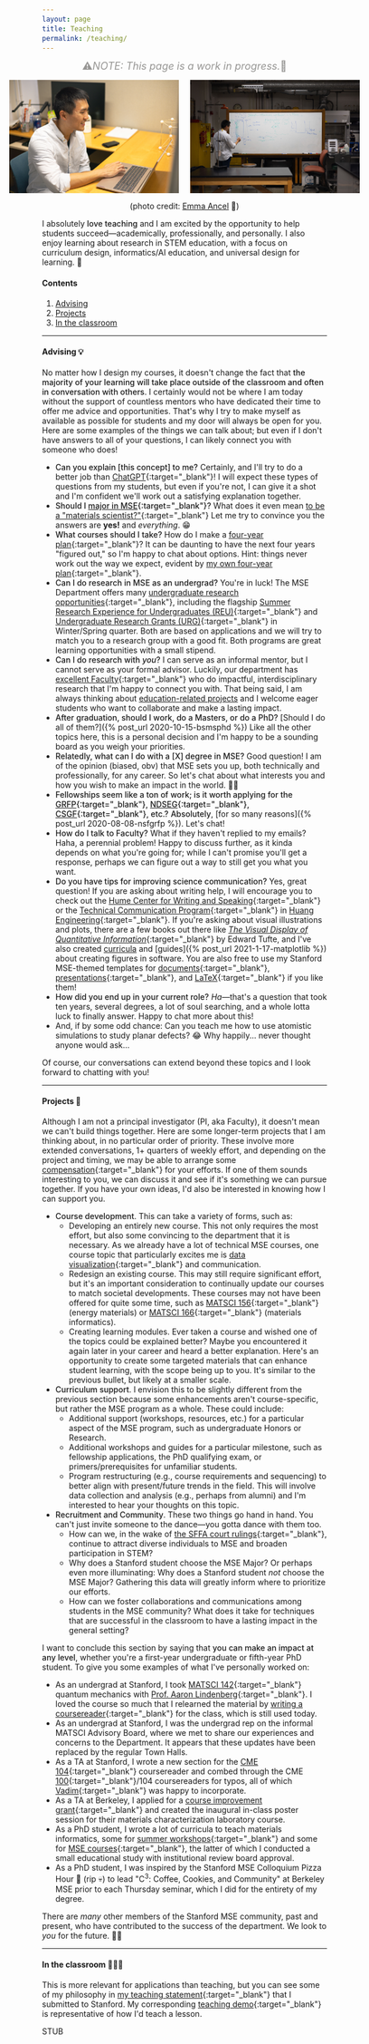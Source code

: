 ```yaml
---
layout: page
title: Teaching
permalink: /teaching/
---
```


<span style="color:#979694;font-size:18px;text-align:center;display:flex;justify-content:center">⚠️ <em>NOTE: This page is a work in progress.</em> 🚧</span>

<span style="display:flex;justify-content:center">
	<img src="/assets/fig/desk.jpg" alt="Enze desk" align="middle" height="200px">
	&nbsp;&nbsp;&nbsp;&nbsp;&nbsp;
	<img src="/assets/fig/teaching.jpg" alt="Enze teaching" align="middle" height="200px">
</span>
<center>
	<p>(photo credit: <a href="https://www.emmaancel.com/" target="_blank">Emma Ancel</a> 📸)</p>
</center>

I absolutely <span style="font-weight:500">love teaching</span> and I am excited by the opportunity to help students succeed—academically, professionally, and personally.
I also enjoy learning about research in STEM education, with a focus on curriculum design, informatics/AI education, and universal design for learning. 🧠


#### Contents

1. [Advising](#advising-)
1. [Projects](#projects-)
1. [In the classroom](#in-the-classroom-)

---------------------------------

#### Advising 💡

No matter how I design my courses, it doesn't change the fact that <span style="font-weight:500">the majority of your learning will take place outside of the classroom and often in conversation with others</span>.
I certainly would not be where I am today without the support of countless mentors who have dedicated their time to offer me advice and opportunities.
That's why I try to make myself as available as possible for students and my door will always be open for you.
Here are some examples of the things we can talk about; but even if I don't have answers to all of your questions, I can likely connect you with someone who does!

- <span style="font-weight:500">Can you explain [this concept] to me?</span> 
Certainly, and I'll try to do a better job than [ChatGPT](https://chat.openai.com/){:target="_blank"}!
I will expect these types of questions from my students, but even if you're not, I can give it a shot and I'm confident we'll work out a satisfying explanation together.
- <span style="font-weight:500">Should I [major in MSE](https://mse.stanford.edu/academics-admissions/undergraduate-program/major){:target="_blank"}?</span> 
What does it even mean [to be a "materials scientist?"](https://occamstypewriter.org/nicolaspaldin/2021/05/05/an-open-letter-to-students-of-materials-science-and-engineering/){:target="_blank"}
Let me try to convince you the answers are **yes!** and _everything_. 😁
- <span style="font-weight:500">What courses should I take?</span> 
How do I make a [four-year plan](https://ughb.stanford.edu/plans-program-sheets/program-sheets/program-sheets/program-sheets/program-sheets/program-sheets-0){:target="_blank"}? 
It can be daunting to have the next four years "figured out," so I'm happy to chat about options.
Hint: things never work out the way we expect, evident by [my own four-year plan](https://docs.google.com/spreadsheets/d/1Qei_jYMdwKD7kmKV5YCM_0nhyDBxzsR0fvyDb2cAU0s/edit?usp=sharing){:target="_blank"}.
- <span style="font-weight:500">Can I do research in MSE as an undergrad?</span> 
You're in luck! The MSE Department offers many [undergraduate research opportunities](https://mse.stanford.edu/UGresearch){:target="_blank"}, including the flagship [Summer Research Experience for Undergraduates (REU)](https://mse.stanford.edu/REU){:target="_blank"} and [Undergraduate Research Grants (URG)](https://mse.stanford.edu/URG){:target="_blank"} in Winter/Spring quarter.
Both are based on applications and we will try to match you to a research group with a good fit.
Both programs are great learning opportunities with a small stipend.
- <span style="font-weight:500">Can I do research with _you_?</span> 
I can serve as an informal mentor, but I cannot serve as your formal advisor. 
Luckily, our department has [excellent Faculty](https://mse.stanford.edu/people/faculty){:target="_blank"} who do impactful, interdisciplinary research that I'm happy to connect you with.
That being said, I am always thinking about [education-related projects](#projects-) and I welcome eager students who want to collaborate and make a lasting impact.
- <span style="font-weight:500">After graduation, should I work, do a Masters, or do a PhD?</span> 
[Should I do all of them?]({% post_url 2020-10-15-bsmsphd %}) 
Like all the other topics here, this is a personal decision and I'm happy to be a sounding board as you weigh your priorities.
- <span style="font-weight:500">Relatedly, what can I do with a [X] degree in MSE?</span> 
Good question!
I am of the opinion (biased, obv) that MSE sets you up, both technically and professionally, for any career.
So let's chat about what interests you and how you wish to make an impact in the world. 💪🏼
- <span style="font-weight:500">Fellowships seem like a ton of work; is it worth applying for the [GRFP](https://www.nsfgrfp.org/){:target="_blank"}, [NDSEG](https://ndseg.org/){:target="_blank"}, [CSGF](https://www.krellinst.org/csgf/){:target="_blank"}, etc.?</span>
<span style="font-weight:500">Absolutely</span>, [for so many reasons]({% post_url 2020-08-08-nsfgrfp %}).
Let's chat!
- <span style="font-weight:500">How do I talk to Faculty?</span> 
What if they haven't replied to my emails?
Haha, a perennial problem!
Happy to discuss further, as it kinda depends on what you're going for;
while I can't promise you'll get a response, perhaps we can figure out a way to still get you what you want.
- <span style="font-weight:500">Do you have tips for improving science communication?</span> 
Yes, great question!
If you are asking about writing help, I will encourage you to check out the [Hume Center for Writing and Speaking](https://hume.stanford.edu/tutoring){:target="_blank"} or the [Technical Communication Program](https://engineering.stanford.edu/students-academics/technical-communication-program){:target="_blank"} in [Huang Engineering](https://campus-map.stanford.edu/?srch=04-080){:target="_blank"}.
If you're asking about visual illustrations and plots, there are a few books out there like [_The Visual Display of Quantitative Information_](https://www.edwardtufte.com/tufte/books_vdqi){:target="_blank"} by Edward Tufte, and I've also created [curricula](https://enze-chen.github.io/mse104l/) and [guides]({% post_url 2021-1-17-matplotlib %}) about creating figures in software.
You are also free to use my Stanford MSE-themed templates for [documents](https://docs.google.com/document/d/1sfr_XQ0LwapQDIzobPFpjHfRk1QCmZfFgwzvm0gsz9g/edit?usp=sharing){:target="_blank"}, [presentations](https://docs.google.com/presentation/d/1LDv9veirAnjh2ZcnNkAmh1vTdW_8CCUpeRo9ybCxs2s/edit?usp=sharing){:target="_blank"}, and [LaTeX](https://www.overleaf.com/read/skrzcznwvrfd#0715a5){:target="_blank"} if you like them!
- <span style="font-weight:500">How did you end up in your current role?</span> 
_Ha_—that's a question that took ten years, several degrees, a lot of soul searching, and a whole lotta luck to finally answer.
Happy to chat more about this!
- And, if by some odd chance: Can you teach me how to use atomistic simulations to study planar defects? 😂
Why happily... never thought anyone would ask...

Of course, our conversations can extend beyond these topics and I look forward to chatting with you!

---------------------------------

#### Projects 📖

Although I am not a principal investigator (PI, aka Faculty), it doesn't mean we can't build things together.
Here are some longer-term projects that I am thinking about, in no particular order of priority.
These involve more extended conversations, 1+ quarters of weekly effort, and depending on the project and timing, we may be able to arrange some [compensation](https://ctl.stanford.edu/find-teaching-grants){:target="_blank"} for your efforts.
If one of them sounds interesting to you, we can discuss it and see if it's something we can pursue together.
If you have your own ideas, I'd also be interested in knowing how I can support you.

- <span style="font-weight:500">Course development</span>. 
This can take a variety of forms, such as:
    - Developing an entirely new course.
    This not only requires the most effort, but also some convincing to the department that it is necessary.
    As we already have a lot of technical MSE courses, one course topic that particularly excites me is [data visualization](http://www.sciencedirect.com/science/article/pii/S0264127519303065){:target="_blank"} and communication.
    - Redesign an existing course.
    This may still require significant effort, but it's an important consideration to continually update our courses to match societal developments.
    These courses may not have been offered for quite some time, such as [MATSCI 156](https://explorecourses.stanford.edu/search?q=matsci156){:target="_blank"} (energy materials) or [MATSCI 166](https://explorecourses.stanford.edu/search?q=matsci166){:target="_blank"} (materials informatics).
    - Creating learning modules.
    Ever taken a course and wished one of the topics could be explained better? 
    Maybe you encountered it again later in your career and heard a better explanation.
    Here's an opportunity to create some targeted materials that can enhance student learning, with the scope being up to you.
    It's similar to the previous bullet, but likely at a smaller scale.
- <span style="font-weight:500">Curriculum support</span>.
I envision this to be slightly different from the previous section because some enhancements aren't course-specific, but rather the MSE program as a whole.
These could include:
	- Additional support (workshops, resources, etc.) for a particular aspect of the MSE program, such as undergraduate Honors or Research.
	- Additional workshops and guides for a particular milestone, such as fellowship applications, the PhD qualifying exam, or primers/prerequisites for unfamiliar students.
	- Program restructuring (e.g., course requirements and sequencing) to better align with present/future trends in the field. 
	This will involve data collection and analysis (e.g., perhaps from alumni) and I'm interested to hear your thoughts on this topic.
- <span style="font-weight:500">Recruitment and Community</span>.
These two things go hand in hand. 
You can't just invite someone to the dance—you gotta dance with them too.
	- How can we, in the wake of [the SFFA court rulings](https://en.wikipedia.org/wiki/Students_for_Fair_Admissions_v._Harvard){:target="_blank"}, continue to attract diverse individuals to MSE and broaden participation in STEM?
	- Why does a Stanford student choose the MSE Major? 
	Or perhaps even more illuminating: Why does a Stanford student _not_ choose the MSE Major?
	Gathering this data will greatly inform where to prioritize our efforts.
	- How can we foster collaborations and communications among students in the MSE community?
	What does it take for techniques that are successful in the classroom to have a lasting impact in the general setting?

I want to conclude this section by saying that <span style="font-weight:500">you can make an impact at any level</span>, whether you're a first-year undergraduate or fifth-year PhD student.
To give you some examples of what I've personally worked on:
- As an undergrad at Stanford, I took [MATSCI 142](https://explorecourses.stanford.edu/search?q=matsci142){:target="_blank"} quantum mechanics with [Prof. Aaron Lindenberg](https://profiles.stanford.edu/aaron-lindenberg){:target="_blank"}.
I loved the course so much that I relearned the material by [writing a coursereader](https://github.com/enze-chen/mse_142_cr){:target="_blank"} for the class, which is still used today.
- As an undergrad at Stanford, I was the undergrad rep on the informal MATSCI Advisory Board, where we met to share our experiences and concerns to the Department.
It appears that these updates have been replaced by the regular Town Halls.
- As a TA at Stanford, I wrote a new section for the [CME 104](https://explorecourses.stanford.edu/search?q=cme104+khayms){:target="_blank"} coursereader and combed through the CME [100](https://explorecourses.stanford.edu/search?q=cme100+khayms){:target="_blank"}/104 coursereaders for typos, all of which [Vadim](https://profiles.stanford.edu/vadim-khayms){:target="_blank"} was happy to incorporate.
- As a TA at Berkeley, I applied for a [course improvement grant](https://gsi.berkeley.edu/programs-services/grants/course-improvement-grant/){:target="_blank"} and created the inaugural in-class poster session for their materials characterization laboratory course.
- As a PhD student, I wrote a lot of curricula to teach materials informatics, some for [summer workshops](https://enze-chen.github.io/mi-book-2022/intro.html){:target="_blank"} and some for [MSE courses](https://enze-chen.github.io/mse104l/){:target="_blank"}, the latter of which I conducted a small educational study with institutional review board approval.
- As a PhD student, I was inspired by the Stanford MSE Colloquium Pizza Hour 🍕 (rip 💀) to lead "C<sup>3</sup>: Coffee, Cookies, and Community" at Berkeley MSE prior to each Thursday seminar, which I did for the entirety of my degree.

There are _many_ other members of the Stanford MSE community, past and present, who have contributed to the success of the department.
We look to _you_ for the future. 🫵🏼

---------------------------------

#### In the classroom 👨🏼‍🏫

This is more relevant for applications than teaching, but you can see some of my philosophy in [my teaching statement](https://docs.google.com/document/d/1dS964ykkjEU5cCv09GC5wE4g_acH62aC61ai9U3zEB4/edit){:target="_blank"} that I submitted to Stanford.
My corresponding [teaching demo](https://docs.google.com/presentation/d/1Va9IfW49JJkY_UNjH-XJIbsmb6PIHZs4bMIKkWK_Jjk/edit#slide=id.p){:target="_blank"} is representative of how I'd teach a lesson.

STUB


